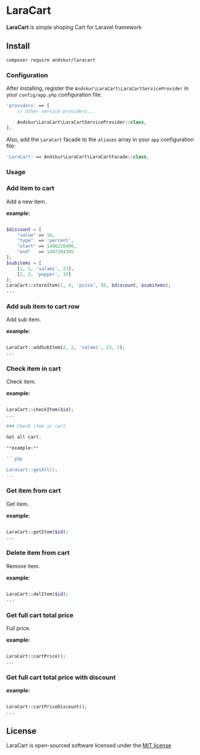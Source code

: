 # LaraCart

**LaraCart** is simple shoping Cart for Laravel framework

## Install

    composer require andskur/laracart

### Configuration

After installing, register the `Andskur\LaraCart\LaraCartServiceProvider` in your `config/app.php` configuration file:

```php
'providers' => [
    // Other service providers...

    Andskur\LaraCart\LaraCartServiceProvider::class,
],
```

Also, add the `LaraCart` facade to the `aliases` array in your `app` configuration file:

```php
'LaraCart' => Andskur\LaraCart\LaraCartFacade::class,
```

### Usage

### Add item to cart

Add a new item.

**example:**

```php

$discount = [
    "value" => 10,
    "type"  => 'percent',
    "start" => 1496228400,
    "end"   => 1497204305
];
$subitems = [
    [1, 1, 'salami', 23],
    [2, 3, 'pepper', 15]
];
LaraCart::storeItem(1, 4, 'pizza', 50, $discount, $subitems);
...
```

### Add sub item to cart row

Add sub item.

**example:**

```php

LaraCart::addSubItem(2, 2, 'salami', 23, 1);
...
```

### Check item in cart

Check item.

**example:**

```php

LaraCart::checkItem($id);
...

### Check item in cart

Get all cart.

**example:**

```php

LaraCart::getAll();
...
```

### Get item from cart

Get item.

**example:**

```php

LaraCart::getItem($id);
...
```

### Delete item from cart

Remove item.

**example:**

```php

LaraCart::delItem($id);
...
```

### Get full cart total price

Full price.

**example:**

```php

LaraCart::cartPrice();
...
```

### Get full cart total price with discount

**example:**

```php

LaraCart::cartPriceDiscount();
...
```


## License

LaraCart is open-sourced software licensed under the [MIT license](http://opensource.org/licenses/MIT)